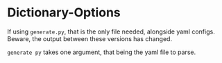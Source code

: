 # Dictionary-Options

If using `generate.py`, that is the only file needed, alongside yaml configs. Beware, the output between these versions has changed.

`generate py` takes one argument, that being the yaml file to parse.
